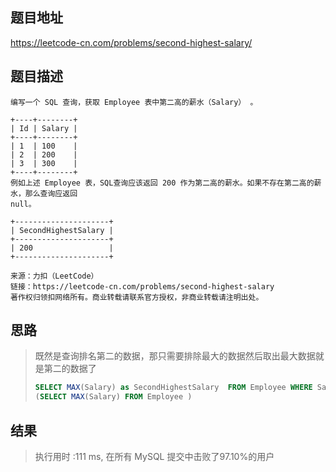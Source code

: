 
## 题目地址
https://leetcode-cn.com/problems/second-highest-salary/

## 题目描述
```
编写一个 SQL 查询，获取 Employee 表中第二高的薪水（Salary） 。

+----+--------+
| Id | Salary |
+----+--------+
| 1  | 100    |
| 2  | 200    |
| 3  | 300    |
+----+--------+
例如上述 Employee 表，SQL查询应该返回 200 作为第二高的薪水。如果不存在第二高的薪水，那么查询应返回 
null。

+---------------------+
| SecondHighestSalary |
+---------------------+
| 200                 |
+---------------------+

来源：力扣（LeetCode）
链接：https://leetcode-cn.com/problems/second-highest-salary
著作权归领扣网络所有。商业转载请联系官方授权，非商业转载请注明出处。
```

## 思路

> 既然是查询排名第二的数据，那只需要排除最大的数据然后取出最大数据就是第二的数据了
>
> ```sql
> SELECT MAX(Salary) as SecondHighestSalary  FROM Employee WHERE Salary NOT IN 
> (SELECT MAX(Salary) FROM Employee )
> ```
>
> 

## 结果

> 执行用时 :111 ms, 在所有 MySQL 提交中击败了97.10%的用户